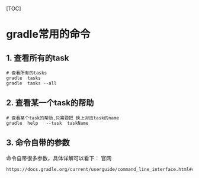 [TOC]

# gradle常用的命令

## 1. 查看所有的task

```shell
# 查看所有的tasks
gradle  tasks
gradle	tasks --all
```



## 2. 查看某一个task的帮助

```shell
# 查看某个task的帮助,只需要把 换上对应task的name
gradle	help   --task  taskName
```



## 3. 命令自带的参数

命令自带很多参数，具体详解可以看下： 官网

```shell
https://docs.gradle.org/current/userguide/command_line_interface.html#command_line_interface
```


